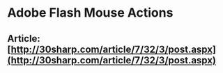 # Adobe Flash Mouse Actions

## Article: [http://30sharp.com/article/7/32/3/post.aspx](http://30sharp.com/article/7/32/3/post.aspx)
